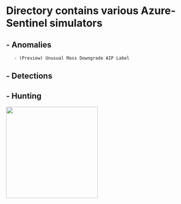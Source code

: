 # Directory contains various Azure-Sentinel simulators

## - Anomalies
       - (Preview) Unusual Mass Downgrade AIP Label

## - Detections

## - Hunting

<img src= "/Tools/Simulators/Anomalies/Unusual-Mass-Downgrade-AIP-Label/images/sentinel-capabilities.png" width=250>

